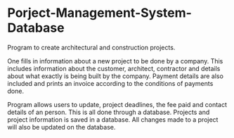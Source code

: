 # Porject-Management-System-Database

Program to create architectural and construction projects.

One fills in information about a new project to be done by a company. 
This includes information about the customer, architect, contractor and details about what exactly is being built by the
company. 
Payment details are also included and prints an invoice according to the conditions of payments done.

Program allows users to update, project deadlines, the fee paid and contact details of an person.
This is all done through a database. Projects and project information is saved in a database. 
All changes made to a project will also be updated on the database.
